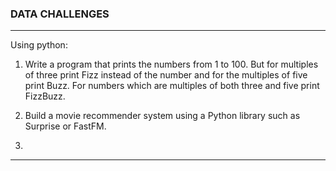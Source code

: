 ### DATA CHALLENGES

***

Using python:

1) Write a program that prints the numbers from 1 to 100. But for multiples of three print Fizz instead of the number and for the multiples of five print Buzz. For numbers which are multiples of both three and five print FizzBuzz.

2) Build a movie recommender system using a Python library such as Surprise or FastFM.

3) 

***
